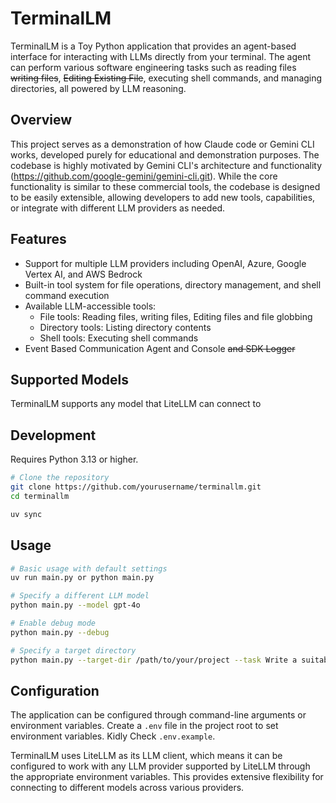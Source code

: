 # TerminalLM

TerminalLM is a Toy Python application that provides an agent-based interface for interacting with LLMs directly from your terminal. The agent can perform various software engineering tasks such as reading files ~~writing files~~, ~~Editing Existing File~~, executing shell commands, and managing directories, all powered by LLM reasoning.

## Overview

This project serves as a demonstration of how Claude code or Gemini CLI works, developed purely for educational and demonstration purposes. The codebase is highly motivated by Gemini CLI's architecture and functionality (https://github.com/google-gemini/gemini-cli.git). While the core functionality is similar to these commercial tools, the codebase is designed to be easily extensible, allowing developers to add new tools, capabilities, or integrate with different LLM providers as needed.

## Features

- Support for multiple LLM providers including OpenAI, Azure, Google Vertex AI, and AWS Bedrock
- Built-in tool system for file operations, directory management, and shell command execution
- Available LLM-accessible tools:
  - File tools: Reading files, writing files, Editing files and file globbing
  - Directory tools: Listing directory contents 
  - Shell tools: Executing shell commands
- Event Based Communication Agent and Console ~~and SDK Logger~~

## Supported Models

TerminalLM supports any model that LiteLLM can connect to

## Development

Requires Python 3.13 or higher.

```bash
# Clone the repository
git clone https://github.com/yourusername/terminallm.git
cd terminallm

uv sync 
```

## Usage

```bash
# Basic usage with default settings
uv run main.py or python main.py

# Specify a different LLM model
python main.py --model gpt-4o

# Enable debug mode
python main.py --debug

# Specify a target directory
python main.py --target-dir /path/to/your/project --task Write a suitable readme.md for the project
```

## Configuration

The application can be configured through command-line arguments or environment variables. Create a `.env` file in the project root to set environment variables. Kidly Check `.env.example`.

TerminalLM uses LiteLLM as its LLM client, which means it can be configured to work with any LLM provider supported by LiteLLM through the appropriate environment variables. This provides extensive flexibility for connecting to different models across various providers.

